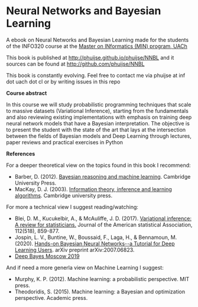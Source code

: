 # Neural Networks and Bayesian Learning

A ebook on Neural Networks and Bayesian Learning made for the students of the INFO320 course at the [Master on INformatics (MIN) program, UACh](http://magister.inf.uach.cl/)

This book is published at http://phuijse.github.io/phuijse/NNBL and it sources can be found at http://github.com/phuijse/NNBL 

This book is constantly evolving. Feel free to contact me via phuijse at inf dot uach dot cl or by writing issues in this repo

**Course abstract**

In this course we will study probabilistic programming techniques that scale to massive datasets (Variational Inference), starting from the fundamentals and also reviewing existing implementations with emphasis on training deep neural network models that have a Bayesian interpretation. The objective is to present the student with the state of the art that lays at the intersection between the fields of Bayesian models and Deep Learning through lectures, paper reviews and practical exercises in Python

**References**

For a deeper theoretical view on the topics found in this book I recommend:

- Barber, D. (2012). [Bayesian reasoning and machine learning](http://www.cs.ucl.ac.uk/staff/d.barber/brml/). Cambridge University Press.
- MacKay, D. J. (2003). [Information theory, inference and learning algorithms](http://www.inference.org.uk/mackay/itila/book.html). Cambridge university press.

For more a technical view I suggest reading/watching:

- Blei, D. M., Kucukelbir, A., & McAuliffe, J. D. (2017). [Variational inference: A review for statisticians.](https://arxiv.org/abs/1601.00670) Journal of the American statistical Association, 112(518), 859-877.
- Jospin, L. V., Buntine, W., Boussaid, F., Laga, H., & Bennamoun, M. (2020). [Hands-on Bayesian Neural Networks--a Tutorial for Deep Learning Users](https://arxiv.org/abs/2007.06823). arXiv preprint arXiv:2007.06823.
- [Deep Bayes Moscow 2019](https://www.youtube.com/watch?v=SPgRVzfnESQ&list=PLe5rNUydzV9QHe8VDStpU0o8Yp63OecdW&index=2)

And if need a more generla view on Machine Learning I suggest:
- Murphy, K. P. (2012). Machine learning: a probabilistic perspective. MIT press.
- Theodoridis, S. (2015). Machine learning: a Bayesian and optimization perspective. Academic press.



